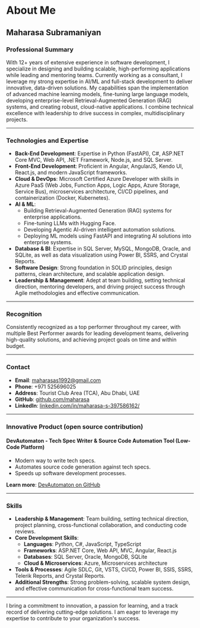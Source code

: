 # About Me

## Maharasa Subramaniyan  

### Professional Summary  

With 12+ years of extensive experience in software development, I specialize in designing and building scalable, high-performing applications while leading and mentoring teams. Currently working as a consultant, I leverage my strong expertise in AI/ML and full-stack development to deliver innovative, data-driven solutions. My capabilities span the implementation of advanced machine learning models, fine-tuning large language models, developing enterprise-level Retrieval-Augmented Generation (RAG) systems, and creating robust, cloud-native applications. I combine technical excellence with leadership to drive success in complex, multidisciplinary projects.  

---

### **Technologies and Expertise**  

- **Back-End Development**: Expertise in Python (FastAPI), C#, ASP.NET Core MVC, Web API, .NET Framework, Node.js, and SQL Server.  
- **Front-End Development**: Proficient in Angular, AngularJS, Kendo UI, React.js, and modern JavaScript frameworks.  
- **Cloud & DevOps**: Microsoft Certified Azure Developer with skills in Azure PaaS (Web Jobs, Function Apps, Logic Apps, Azure Storage, Service Bus), microservices architecture, CI/CD pipelines, and containerization (Docker, Kubernetes).  
- **AI & ML**:  
  - Building Retrieval-Augmented Generation (RAG) systems for enterprise applications.  
  - Fine-tuning LLMs with Hugging Face.  
  - Developing Agentic AI-driven intelligent automation solutions.  
  - Deploying ML models using FastAPI and integrating AI solutions into enterprise systems.  
- **Database & BI**: Expertise in SQL Server, MySQL, MongoDB, Oracle, and SQLite, as well as data visualization using Power BI, SSRS, and Crystal Reports.  
- **Software Design**: Strong foundation in SOLID principles, design patterns, clean architecture, and scalable application design.  
- **Leadership & Management**: Adept at team building, setting technical direction, mentoring developers, and driving project success through Agile methodologies and effective communication.

---

### **Recognition**  

Consistently recognized as a top performer throughout my career, with multiple Best Performer awards for leading development teams, delivering high-quality solutions, and achieving project goals on time and within budget.  

---

### **Contact**  

- **Email**: maharasas1992@gmail.com  
- **Phone**: +971 525696025  
- **Address**: Tourist Club Area (TCA), Abu Dhabi, UAE  
- **GitHub**: [github.com/maharasa](https://github.com/maharasa)  
- **LinkedIn**: [linkedin.com/in/maharasa-s-397586162/](https://www.linkedin.com/in/maharasa-s-397586162/)  

---

### **Innovative Product (open source contribution)**  

#### **DevAutomaton - Tech Spec Writer & Source Code Automation Tool (Low-Code Platform)**  

- Modern way to write tech specs.  
- Automates source code generation against tech specs.  
- Speeds up software development processes.  

**Learn more**: [DevAutomaton on GitHub](https://github.com/maharasa/DevAutomaton)  

---

### **Skills**  

- **Leadership & Management**: Team building, setting technical direction, project planning, cross-functional collaboration, and conducting code reviews.  
- **Core Development Skills**:  
  - **Languages**: Python, C#, JavaScript, TypeScript  
  - **Frameworks**: ASP.NET Core, Web API, MVC, Angular, React.js  
  - **Databases**: SQL Server, Oracle, MongoDB, SQLite  
  - **Cloud & Microservices**: Azure, Microservices architecture  
- **Tools & Processes**: Agile SDLC, Git, VSTS, CI/CD, Power BI, SSIS, SSRS, Telerik Reports, and Crystal Reports.  
- **Additional Strengths**: Strong problem-solving, scalable system design, and effective communication for cross-functional team success.  

---

I bring a commitment to innovation, a passion for learning, and a track record of delivering cutting-edge solutions. I am eager to leverage my expertise to contribute to your organization's success.
